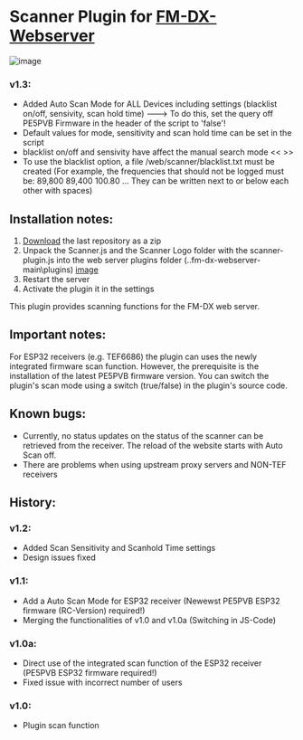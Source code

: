 # Scanner Plugin for [FM-DX-Webserver](https://github.com/NoobishSVK/fm-dx-webserver)
![image](https://github.com/Highpoint2000/webserver-scanner/assets/168109804/548c8bac-1cc0-4c25-8272-fc039b495d4e)


### v1.3:
- Added Auto Scan Mode for ALL Devices including settings (blacklist on/off, sensivity, scan hold time)
  ---> To do this, set the query off PE5PVB Firmware in the header of the script to 'false'!
- Default values ​​for mode, sensitivity and scan hold time can be set in the script
- blacklist on/off and sensivity have affect the manual search mode << >>
- To use the blacklist option, a file /web/scanner/blacklist.txt must be created  (For example, the frequencies that should not be logged must be: 89,800 89,400 100.80 ... They can be written next to or below each other with spaces)

## Installation notes:

1. [Download](https://github.com/Highpoint2000/webserver-scanner/releases) the last repository as a zip
2. Unpack the Scanner.js and the Scanner Logo folder with the scanner-plugin.js into the web server plugins folder (..fm-dx-webserver-main\plugins) 
[image](https://github.com/Highpoint2000/webserver-scanner/assets/168109804/15e5d4eb-eb09-4466-972b-20a569737cf0)
3. Restart the server
4. Activate the plugin it in the settings

This plugin provides scanning functions for the FM-DX web server.

## Important notes: 

For ESP32 receivers (e.g. TEF6686) the plugin can uses the newly integrated firmware scan function. However, the prerequisite is the installation of the latest PE5PVB firmware version. You can switch the plugin's scan mode using a switch (true/false) in the plugin's source code. 

## Known bugs:
- Currently, no status updates on the status of the scanner can be retrieved from the receiver. The reload of the website starts with Auto Scan off. 
- There are problems when using upstream proxy servers and NON-TEF receivers

## History: 

### v1.2:
- Added Scan Sensitivity and Scanhold Time settings
- Design issues fixed

### v1.1:
- Add a Auto Scan Mode for ESP32 receiver (Newewst PE5PVB ESP32 firmware (RC-Version) required!)
- Merging the functionalities of v1.0 and v1.0a (Switching in JS-Code)

### v1.0a:
- Direct use of the integrated scan function of the ESP32 receiver (PE5PVB ESP32 firmware required!)
- Fixed issue with incorrect number of users

### v1.0:
- Plugin scan function 
